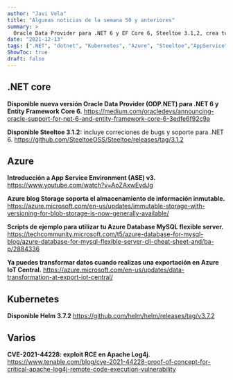 ```yaml
---
author: "Javi Vela"
title: "Algunas noticias de la semana 50 y anteriores"
summary: >
  Oracle Data Provider para .NET 6 y EF Core 6, Steeltoe 3.1,2, crea tu primera aplicación .NET MAUI, App Service Environment (ASE) v3, Azure Database MySQL flexible server, transformación de datos en Azure IoT Central, Helm 3.1.2, vulnerabilidad CVE-2021-44228 en Log4j
date: "2021-12-13"
tags: [".NET", "dotnet", "Kubernetes", "Azure", "Steeltoe","AppService", "DotNetMAUI","asev3","MySql","AzureIoTCentral","Helm","java"]
ShowToc: true
draft: false
---
```

## .NET core
**Disponible nueva versión Oracle Data Provider (ODP.NET) para .NET 6 y Entity Framework Core 6.**
https://medium.com/oracledevs/announcing-oracle-support-for-net-6-and-entity-framework-core-6-3edfe6f92c9a
<br/>
<!-- #dotnet #entityframework #ef #oracle-->

**Disponible Steeltoe 3.1.2:** incluye correciones de bugs y soporte para .NET 6.
https://github.com/SteeltoeOSS/Steeltoe/releases/tag/3.1.2
<br/>
<!-- #dotnet #Steeltoe #microservices @SteeltoeOSS>

## .NET MAUI
**Paso a paso de como comentar tu primera aplicación utilizando .NET MAUI.**
https://www.msdevbuild.com/2021/11/First-Xamarin-MAUI-Mobile-App-Ios-android-windwos-visual-studio-2022.html
<br/>
<!-- #dotnet #xamarin #DotNetMAUI #ios #android-->

## Azure
**Introducción a App Service Environment (ASE) v3.**
https://www.youtube.com/watch?v=AoZAxwEvdJg
<br/>
<!-- #azure #appservice #asev3 #AzureFriday @azurefriday-->

**Azure blog Storage soporta el almacenamiento de información inmutable.**
https://azure.microsoft.com/en-us/updates/immutable-storage-with-versioning-for-blob-storage-is-now-generally-available/
<br/>
<!-- #azure #storage #Immutable -->

**Scripts de ejemplo para utilizar tu Azure Database MySQL flexible server.**
https://techcommunity.microsoft.com/t5/azure-database-for-mysql-blog/azure-database-for-mysql-flexible-server-cli-cheat-sheet-and/ba-p/2884336
<br/>
<!-- #azure #database #mysql -->

**Ya puedes transformar datos cuando realizas una exportación en Azure IoT Central.**
https://azure.microsoft.com/en-us/updates/data-transformation-at-export-iot-central/
<br/>
<!-- #azure #iot -->

## Kubernetes
**Disponible Helm 3.7.2**
https://github.com/helm/helm/releases/tag/v3.7.2
<br/>
<!-- #kubernetes #helm -->

## Varios
**CVE-2021-44228: exploit RCE en Apache Log4j.**
https://www.tenable.com/blog/cve-2021-44228-proof-of-concept-for-critical-apache-log4j-remote-code-execution-vulnerability
<br/>
<!-- #vulnerability #java #log4j -->
